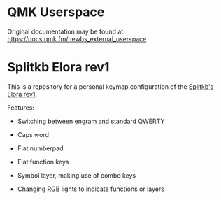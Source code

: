 # QMK Userspace

Original documentation may be found at: https://docs.qmk.fm/newbs_external_userspace

# Splitkb Elora rev1

This is a repository for a personal keymap configuration of the [Splitkb's Elora rev1](https://splitkb.com/products/elora).

Features:

* Switching between [engram](https://engram.dev/#criteria) and standard QWERTY

* Caps word

* Flat numberpad

* Flat function keys

* Symbol layer, making use of combo keys

* Changing RGB lights to indicate functions or layers
